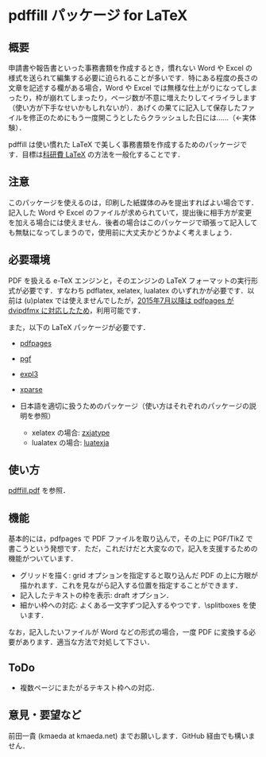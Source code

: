 pdffill パッケージ for LaTeX
============================

概要
----

申請書や報告書といった事務書類を作成するとき，慣れない Word や Excel の様式を送られて編集する必要に迫られることが多いです．特にある程度の長さの文章を記述する欄がある場合，Word や Excel では無様な仕上がりになってしまったり，枠が崩れてしまったり，ページ数が不意に増えたりしてイライラします（使い方が下手なせいかもしれないが）．あげくの果てに記入して保存したファイルを修正のためにもう一度開こうとしたらクラッシュした日には……（←実体験）．

pdffill は使い慣れた LaTeX で美しく事務書類を作成するためのパッケージです．目標は[科研費 LaTeX](http://osksn2.hep.sci.osaka-u.ac.jp/~taku/kakenhiLaTeX/) の方法を一般化することです．

注意
----

このパッケージを使えるのは，印刷した紙媒体のみを提出すればよい場合です．記入した Word や Excel のファイルが求められていて，提出後に相手方が変更を加える場合には使えません．後者の場合はこのパッケージで頑張って記入しても無駄になってしまうので，使用前に大丈夫かどうかよく考えましょう．

必要環境
--------

PDF を扱える e-TeX エンジンと，そのエンジンの LaTeX フォーマットの実行形式が必要です．すなわち pdflatex, xelatex, lualatex のいずれかが必要です．以前は (u)platex では使えませんでしたが，[2015年7月以降は pdfpages が dvipdfmx に対応したため](http://oku.edu.mie-u.ac.jp/tex/mod/forum/discuss.php?d=1630)，利用可能です．

また，以下の LaTeX パッケージが必要です．

 * [pdfpages](http://www.ctan.org/tex-archive/macros/latex/contrib/pdfpages)
 * [pgf](http://www.ctan.org/tex-archive/graphics/pgf)
 * [expl3](http://www.ctan.org/tex-archive/macros/latex/contrib/expl3)
 * [xparse](http://www.ctan.org/tex-archive/macros/latex/contrib/xpackages)
 * 日本語を適切に扱うためのパッケージ（使い方はそれぞれのパッケージの説明を参照）

    * xelatex の場合: [zxjatype](http://zrbabbler.sp.land.to/zxjatype.html)
    * lualatex の場合: [luatexja](http://sourceforge.jp/projects/luatex-ja/wiki/FrontPage)

使い方
------

[pdffill.pdf](https://github.com/kmaed/pdffill/blob/master/pdffill.pdf?raw=true) を参照．

機能
----

基本的には，pdfpages で PDF ファイルを取り込んで，その上に PGF/TikZ で書こうという発想です．ただ，これだけだと大変なので，記入を支援するための機能がついています．

 * グリッドを描く: grid オプションを指定すると取り込んだ PDF の上に方眼が描かれます．これを見ながら記入する位置を指定することができます．
 * 記入したテキストの枠を表示: draft オプション．
 * 細かい枠への対応: よくある一文字ずつ記入するやつです．\\splitboxes を使います．

なお，記入したいファイルが Word などの形式の場合，一度 PDF に変換する必要があります．適当な方法で対処して下さい．

ToDo
----

 * 複数ページにまたがるテキスト枠への対応．

意見・要望など
-------------

前田一貴 (kmaeda at kmaeda.net) までお願いします．GitHub 経由でも構いません．
